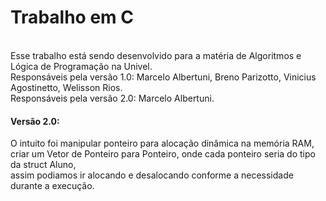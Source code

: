 # Trabalho em C
<br> Esse trabalho está sendo desenvolvido para a matéria de Algoritmos e Lógica de Programação na Univel.
<br> Responsáveis pela versão 1.0: Marcelo Albertuni, Breno Parizotto, Vinicius Agostinetto, Welisson Rios.
<br> Responsáveis pela versão 2.0: Marcelo Albertuni.
<br>
#### Versão 2.0:
O intuito foi manipular ponteiro para alocação dinâmica na memória RAM, 
<br> criar um Vetor de Ponteiro para Ponteiro, onde cada ponteiro seria do tipo da struct Aluno,
<br> assim podiamos ir alocando e desalocando conforme a necessidade durante a execução.
